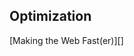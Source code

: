 Optimization
------------

[Making the Web Fast(er)][]


[Fast(er)]:             http://www.igvita.com/slides/2012/railsconf-making-the-web-faster/#1
                        "RailsConf 2012"

